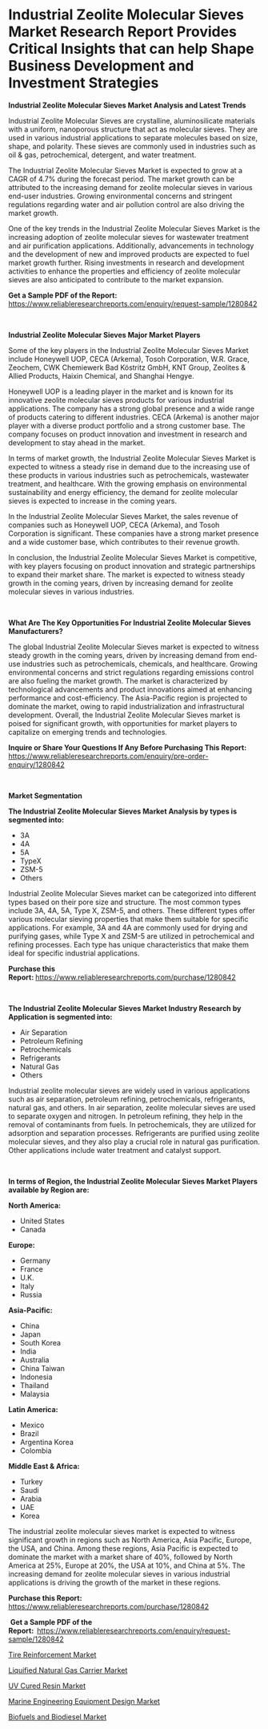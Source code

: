 <p><h1>Industrial Zeolite Molecular Sieves Market Research Report Provides Critical Insights that can help Shape Business Development and Investment Strategies</h1></p><p><strong>Industrial Zeolite Molecular Sieves Market Analysis and Latest Trends</strong></p>
<p><p>Industrial Zeolite Molecular Sieves are crystalline, aluminosilicate materials with a uniform, nanoporous structure that act as molecular sieves. They are used in various industrial applications to separate molecules based on size, shape, and polarity. These sieves are commonly used in industries such as oil & gas, petrochemical, detergent, and water treatment.</p><p>The Industrial Zeolite Molecular Sieves Market is expected to grow at a CAGR of 4.7% during the forecast period. The market growth can be attributed to the increasing demand for zeolite molecular sieves in various end-user industries. Growing environmental concerns and stringent regulations regarding water and air pollution control are also driving the market growth.</p><p>One of the key trends in the Industrial Zeolite Molecular Sieves Market is the increasing adoption of zeolite molecular sieves for wastewater treatment and air purification applications. Additionally, advancements in technology and the development of new and improved products are expected to fuel market growth further. Rising investments in research and development activities to enhance the properties and efficiency of zeolite molecular sieves are also anticipated to contribute to the market expansion.</p></p>
<p><strong>Get a Sample PDF of the Report:&nbsp;</strong> <a href="https://www.reliableresearchreports.com/enquiry/request-sample/1280842">https://www.reliableresearchreports.com/enquiry/request-sample/1280842</a></p>
<p>&nbsp;</p>
<p><strong>Industrial Zeolite Molecular Sieves Major Market Players</strong></p>
<p><p>Some of the key players in the Industrial Zeolite Molecular Sieves Market include Honeywell UOP, CECA (Arkema), Tosoh Corporation, W.R. Grace, Zeochem, CWK Chemiewerk Bad Köstritz GmbH, KNT Group, Zeolites & Allied Products, Haixin Chemical, and Shanghai Hengye. </p><p>Honeywell UOP is a leading player in the market and is known for its innovative zeolite molecular sieves products for various industrial applications. The company has a strong global presence and a wide range of products catering to different industries. CECA (Arkema) is another major player with a diverse product portfolio and a strong customer base. The company focuses on product innovation and investment in research and development to stay ahead in the market.</p><p>In terms of market growth, the Industrial Zeolite Molecular Sieves Market is expected to witness a steady rise in demand due to the increasing use of these products in various industries such as petrochemicals, wastewater treatment, and healthcare. With the growing emphasis on environmental sustainability and energy efficiency, the demand for zeolite molecular sieves is expected to increase in the coming years.</p><p>In the Industrial Zeolite Molecular Sieves Market, the sales revenue of companies such as Honeywell UOP, CECA (Arkema), and Tosoh Corporation is significant. These companies have a strong market presence and a wide customer base, which contributes to their revenue growth. </p><p>In conclusion, the Industrial Zeolite Molecular Sieves Market is competitive, with key players focusing on product innovation and strategic partnerships to expand their market share. The market is expected to witness steady growth in the coming years, driven by increasing demand for zeolite molecular sieves in various industries.</p></p>
<p>&nbsp;</p>
<p><strong>What Are The Key Opportunities For Industrial Zeolite Molecular Sieves Manufacturers?</strong></p>
<p><p>The global Industrial Zeolite Molecular Sieves market is expected to witness steady growth in the coming years, driven by increasing demand from end-use industries such as petrochemicals, chemicals, and healthcare. Growing environmental concerns and strict regulations regarding emissions control are also fueling the market growth. The market is characterized by technological advancements and product innovations aimed at enhancing performance and cost-efficiency. The Asia-Pacific region is projected to dominate the market, owing to rapid industrialization and infrastructural development. Overall, the Industrial Zeolite Molecular Sieves market is poised for significant growth, with opportunities for market players to capitalize on emerging trends and technologies.</p></p>
<p><strong>Inquire or Share Your Questions If Any Before Purchasing This Report:</strong> <a href="https://www.reliableresearchreports.com/enquiry/pre-order-enquiry/1280842">https://www.reliableresearchreports.com/enquiry/pre-order-enquiry/1280842</a></p>
<p>&nbsp;</p>
<p><strong>Market Segmentation</strong></p>
<p><strong>The Industrial Zeolite Molecular Sieves Market Analysis by types is segmented into:</strong></p>
<p><ul><li>3A</li><li>4A</li><li>5A</li><li>TypeX</li><li>ZSM-5</li><li>Others</li></ul></p>
<p><p>Industrial Zeolite Molecular Sieves market can be categorized into different types based on their pore size and structure. The most common types include 3A, 4A, 5A, Type X, ZSM-5, and others. These different types offer various molecular sieving properties that make them suitable for specific applications. For example, 3A and 4A are commonly used for drying and purifying gases, while Type X and ZSM-5 are utilized in petrochemical and refining processes. Each type has unique characteristics that make them ideal for specific industrial applications.</p></p>
<p><strong>Purchase this Report:&nbsp;</strong><a href="https://www.reliableresearchreports.com/purchase/1280842">https://www.reliableresearchreports.com/purchase/1280842</a></p>
<p>&nbsp;</p>
<p><strong>The Industrial Zeolite Molecular Sieves Market Industry Research by Application is segmented into:</strong></p>
<p><ul><li>Air Separation</li><li>Petroleum Refining</li><li>Petrochemicals</li><li>Refrigerants</li><li>Natural Gas</li><li>Others</li></ul></p>
<p><p>Industrial zeolite molecular sieves are widely used in various applications such as air separation, petroleum refining, petrochemicals, refrigerants, natural gas, and others. In air separation, zeolite molecular sieves are used to separate oxygen and nitrogen. In petroleum refining, they help in the removal of contaminants from fuels. In petrochemicals, they are utilized for adsorption and separation processes. Refrigerants are purified using zeolite molecular sieves, and they also play a crucial role in natural gas purification. Other applications include water treatment and catalyst support.</p></p>
<p>&nbsp;</p>
<p><strong>In terms of Region, the Industrial Zeolite Molecular Sieves Market Players available by Region are:</strong></p>
<p>
    <p> <strong> North America: </strong>
        <ul>
            <li>United States</li>
            <li>Canada</li>
        </ul>
        </p> 
    <p> <strong> Europe: </strong>
        <ul>
            <li>Germany</li>
            <li>France</li>
            <li>U.K.</li>
            <li>Italy</li>
            <li>Russia</li>
        </ul>
        </p> 
    <p> <strong> Asia-Pacific: </strong>
        <ul>
            <li>China</li>
            <li>Japan</li>
            <li>South Korea</li>
            <li>India</li>
            <li>Australia</li>
            <li>China Taiwan</li>
            <li>Indonesia</li>
            <li>Thailand</li>
            <li>Malaysia</li>
        </ul>
        </p> 
    <p> <strong> Latin America: </strong>
        <ul>
            <li>Mexico</li>
            <li>Brazil</li>
            <li>Argentina Korea</li>
            <li>Colombia</li>
        </ul>
        </p> 
    <p> <strong> Middle East & Africa: </strong>
        <ul>
            <li>Turkey</li>
            <li>Saudi</li>
            <li>Arabia</li>
            <li>UAE</li>
            <li>Korea</li>
        </ul>
    </p>
    </p>
<p><p>The industrial zeolite molecular sieves market is expected to witness significant growth in regions such as North America, Asia Pacific, Europe, the USA, and China. Among these regions, Asia Pacific is expected to dominate the market with a market share of 40%, followed by North America at 25%, Europe at 20%, the USA at 10%, and China at 5%. The increasing demand for zeolite molecular sieves in various industrial applications is driving the growth of the market in these regions.</p></p>
<p><strong>Purchase this Report: </strong><a href="https://www.reliableresearchreports.com/purchase/1280842">https://www.reliableresearchreports.com/purchase/1280842</a></p>
<p>&nbsp;<strong>Get a Sample PDF of the Report:&nbsp;&nbsp;</strong><a href="https://www.reliableresearchreports.com/enquiry/request-sample/1280842">https://www.reliableresearchreports.com/enquiry/request-sample/1280842</a></p>
<p><strong></strong></p>
<p><p><a href="https://medium.com/@dritasmani2022/tire-reinforcement-market-outlook-industry-overview-and-forecast-2024-to-2031-f8aed1139abc">Tire Reinforcement Market</a></p><p><a href="https://github.com/lbird53714/Market-Research-Report-List-3/blob/main/liquified-natural-gas-carrier-market.md">Liquified Natural Gas Carrier Market</a></p><p><a href="https://medium.com/@dritasmani2022/uv-cured-resin-market-analysis-and-sze-forecasted-for-period-from-2024-to-2031-84f412a147ad">UV Cured Resin Market</a></p><p><a href="https://github.com/moyahfrancoestellec51j635wcx/Market-Research-Report-List-1/blob/main/marine-engineering-equipment-design-market.md">Marine Engineering Equipment Design Market</a></p><p><a href="https://medium.com/@dorinaprifti56/biofuels-and-biodiesel-market-trends-forecast-and-competitive-analysis-to-2031-7d38db260fa3">Biofuels and Biodiesel Market</a></p></p>